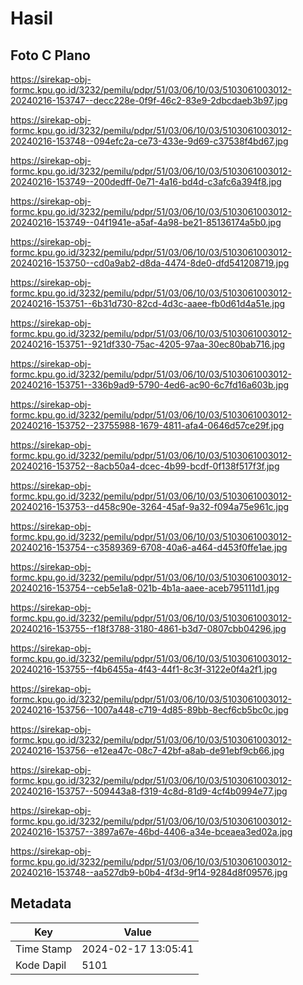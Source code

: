 # Hasil

## Foto C Plano

https://sirekap-obj-formc.kpu.go.id/3232/pemilu/pdpr/51/03/06/10/03/5103061003012-20240216-153747--decc228e-0f9f-46c2-83e9-2dbcdaeb3b97.jpg

https://sirekap-obj-formc.kpu.go.id/3232/pemilu/pdpr/51/03/06/10/03/5103061003012-20240216-153748--094efc2a-ce73-433e-9d69-c37538f4bd67.jpg

https://sirekap-obj-formc.kpu.go.id/3232/pemilu/pdpr/51/03/06/10/03/5103061003012-20240216-153749--200dedff-0e71-4a16-bd4d-c3afc6a394f8.jpg

https://sirekap-obj-formc.kpu.go.id/3232/pemilu/pdpr/51/03/06/10/03/5103061003012-20240216-153749--04f1941e-a5af-4a98-be21-85136174a5b0.jpg

https://sirekap-obj-formc.kpu.go.id/3232/pemilu/pdpr/51/03/06/10/03/5103061003012-20240216-153750--cd0a9ab2-d8da-4474-8de0-dfd541208719.jpg

https://sirekap-obj-formc.kpu.go.id/3232/pemilu/pdpr/51/03/06/10/03/5103061003012-20240216-153751--6b31d730-82cd-4d3c-aaee-fb0d61d4a51e.jpg

https://sirekap-obj-formc.kpu.go.id/3232/pemilu/pdpr/51/03/06/10/03/5103061003012-20240216-153751--921df330-75ac-4205-97aa-30ec80bab716.jpg

https://sirekap-obj-formc.kpu.go.id/3232/pemilu/pdpr/51/03/06/10/03/5103061003012-20240216-153751--336b9ad9-5790-4ed6-ac90-6c7fd16a603b.jpg

https://sirekap-obj-formc.kpu.go.id/3232/pemilu/pdpr/51/03/06/10/03/5103061003012-20240216-153752--23755988-1679-4811-afa4-0646d57ce29f.jpg

https://sirekap-obj-formc.kpu.go.id/3232/pemilu/pdpr/51/03/06/10/03/5103061003012-20240216-153752--8acb50a4-dcec-4b99-bcdf-0f138f517f3f.jpg

https://sirekap-obj-formc.kpu.go.id/3232/pemilu/pdpr/51/03/06/10/03/5103061003012-20240216-153753--d458c90e-3264-45af-9a32-f094a75e961c.jpg

https://sirekap-obj-formc.kpu.go.id/3232/pemilu/pdpr/51/03/06/10/03/5103061003012-20240216-153754--c3589369-6708-40a6-a464-d453f0ffe1ae.jpg

https://sirekap-obj-formc.kpu.go.id/3232/pemilu/pdpr/51/03/06/10/03/5103061003012-20240216-153754--ceb5e1a8-021b-4b1a-aaee-aceb795111d1.jpg

https://sirekap-obj-formc.kpu.go.id/3232/pemilu/pdpr/51/03/06/10/03/5103061003012-20240216-153755--f18f3788-3180-4861-b3d7-0807cbb04296.jpg

https://sirekap-obj-formc.kpu.go.id/3232/pemilu/pdpr/51/03/06/10/03/5103061003012-20240216-153755--f4b6455a-4f43-44f1-8c3f-3122e0f4a2f1.jpg

https://sirekap-obj-formc.kpu.go.id/3232/pemilu/pdpr/51/03/06/10/03/5103061003012-20240216-153756--1007a448-c719-4d85-89bb-8ecf6cb5bc0c.jpg

https://sirekap-obj-formc.kpu.go.id/3232/pemilu/pdpr/51/03/06/10/03/5103061003012-20240216-153756--e12ea47c-08c7-42bf-a8ab-de91ebf9cb66.jpg

https://sirekap-obj-formc.kpu.go.id/3232/pemilu/pdpr/51/03/06/10/03/5103061003012-20240216-153757--509443a8-f319-4c8d-81d9-4cf4b0994e77.jpg

https://sirekap-obj-formc.kpu.go.id/3232/pemilu/pdpr/51/03/06/10/03/5103061003012-20240216-153757--3897a67e-46bd-4406-a34e-bceaea3ed02a.jpg

https://sirekap-obj-formc.kpu.go.id/3232/pemilu/pdpr/51/03/06/10/03/5103061003012-20240216-153748--aa527db9-b0b4-4f3d-9f14-9284d8f09576.jpg


## Metadata

| Key        | Value               |
| ---------- | ------------------- |
| Time Stamp | 2024-02-17 13:05:41 |
| Kode Dapil | 5101                |



